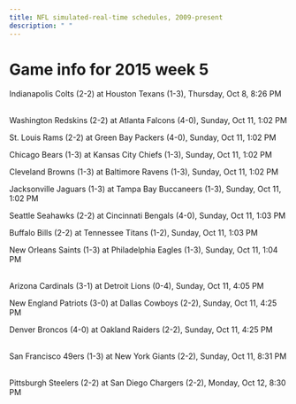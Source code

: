 ```yaml
---
title: NFL simulated-real-time schedules, 2009-present
description: " "
---
```


# Game info for 2015 week 5

Indianapolis Colts (2-2) at Houston Texans (1-3), Thursday, Oct 8, 8:26 PM

<br/>Washington Redskins (2-2) at Atlanta Falcons (4-0), Sunday, Oct 11, 1:02 PM

St. Louis Rams (2-2) at Green Bay Packers (4-0), Sunday, Oct 11, 1:02 PM

Chicago Bears (1-3) at Kansas City Chiefs (1-3), Sunday, Oct 11, 1:02 PM

Cleveland Browns (1-3) at Baltimore Ravens (1-3), Sunday, Oct 11, 1:02 PM

Jacksonville Jaguars (1-3) at Tampa Bay Buccaneers (1-3), Sunday, Oct 11, 1:02 PM

Seattle Seahawks (2-2) at Cincinnati Bengals (4-0), Sunday, Oct 11, 1:03 PM

Buffalo Bills (2-2) at Tennessee Titans (1-2), Sunday, Oct 11, 1:03 PM

New Orleans Saints (1-3) at Philadelphia Eagles (1-3), Sunday, Oct 11, 1:04 PM

<br/>Arizona Cardinals (3-1) at Detroit Lions (0-4), Sunday, Oct 11, 4:05 PM

New England Patriots (3-0) at Dallas Cowboys (2-2), Sunday, Oct 11, 4:25 PM

Denver Broncos (4-0) at Oakland Raiders (2-2), Sunday, Oct 11, 4:25 PM

<br/>San Francisco 49ers (1-3) at New York Giants (2-2), Sunday, Oct 11, 8:31 PM

<br/>Pittsburgh Steelers (2-2) at San Diego Chargers (2-2), Monday, Oct 12, 8:30 PM

